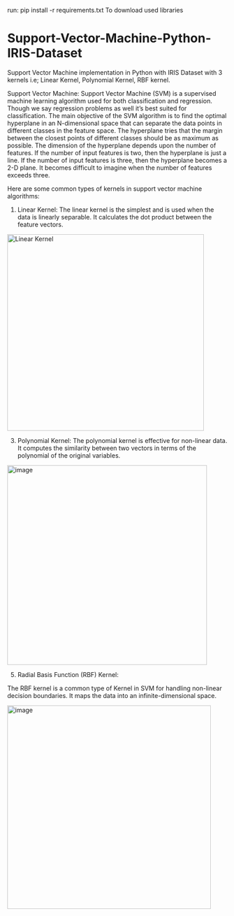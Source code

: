 run: pip install -r requirements.txt 
To download used libraries

# Support-Vector-Machine-Python-IRIS-Dataset
Support Vector Machine implementation in Python with IRIS Dataset with 3 kernels i.e; Linear Kernel, Polynomial Kernel, RBF kernel.

Support Vector Machine:
  Support Vector Machine (SVM) is a supervised machine learning algorithm used for both classification and regression. Though we say regression problems as well it’s best suited for classification. The main objective of the SVM algorithm is to find the optimal hyperplane in an N-dimensional space that can separate the data points in different classes in the feature space. The hyperplane tries that the margin between the closest points of different classes should be as maximum as possible. The dimension of the hyperplane depends upon the number of features. If the number of input features is two, then the hyperplane is just a line. If the number of input features is three, then the hyperplane becomes a 2-D plane. It becomes difficult to imagine when the number of features exceeds three. 


Here are some common types of kernels in support vector machine algorithms:
1. Linear Kernel:
  The linear kernel is the simplest and is used when the data is linearly separable.
  It calculates the dot product between the feature vectors.
  <img width="450" alt="Linear Kernel" src="https://github.com/BhaskarMaity00/Support-Vector-Machine-Python-IRIS-Dataset/assets/127765061/10f8920c-22f9-4be4-99ae-74b99a551845">
  
3. Polynomial Kernel:
  The polynomial kernel is effective for non-linear data.
  It computes the similarity between two vectors in terms of the polynomial of the original variables.
<img width="457" alt="image" src="https://github.com/BhaskarMaity00/Support-Vector-Machine-Python-IRIS-Dataset/assets/127765061/e7cfe24d-52d5-454e-8418-80b28d41f850">

5. Radial Basis Function (RBF) Kernel:
   
  The RBF kernel is a common type of Kernel in SVM for handling non-linear decision boundaries.
  It maps the data into an infinite-dimensional space.
  
<img width="466" alt="image" src="https://github.com/BhaskarMaity00/Support-Vector-Machine-Python-IRIS-Dataset/assets/127765061/6ca6e5cd-edc0-4bc8-bad8-599d81b0caff">
